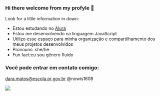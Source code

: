 ### Hi there welcome from my profyle 👋

Look for a litlle information in down:
- Estou estudando no [Alura](https://www.alura.com.br)
- Estou me desenvolvendo na linguagem JavaScript
- Utilizo esse espaço para minha organização e compartilhamento dos meus projetos desenvolvidos
- Pronouns: she/he
- Fun fact:eu sou gênero fluído 

### Você pode entrar em contato comigo:

dara.matos@escola.pr.gov.br
@nowis1608

![](https://media.giphy.com/media/KyCIWrv8aZ1fC7TmBP/giphy.gif)
